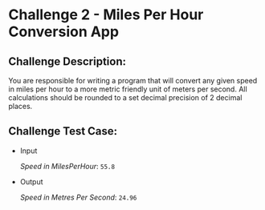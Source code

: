 # Challenge 2 - Miles Per Hour Conversion App


## Challenge Description:

You are responsible for writing a program that will convert any given speed in miles per hour to
a more metric friendly unit of meters per second. All calculations should be rounded to a set
decimal precision of 2 decimal places.

## Challenge Test Case:

- Input

     _Speed in MilesPerHour_: ` 55.8 `


- Output

    _Speed in Metres Per Second_: ` 24.96 `
